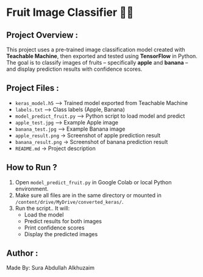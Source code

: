 # Fruit Image Classifier 🍎🍌
## Project Overview :
This project uses a pre-trained image classification model created with **Teachable Machine**, then exported and tested using **TensorFlow** in Python.
The goal is to classify images of fruits – specifically **apple** and **banana** – and display prediction results with confidence scores.
## Project Files :
- `keras_model.h5` –> Trained model exported from Teachable Machine
- `labels.txt` –> Class labels (Apple, Banana)
- `model_predict_fruit.py` –> Python script to load model and predict
- `apple_test.jpg` –> Example Apple image
- `banana_test.jpg` –> Example Banana image
- `apple_result.png` -> Screenshot of apple prediction result 
- `banana_result.png` -> Screenshot of banana prediction result 
- `README.md` -> Project description
## How to Run ?
1. Open `model_predict_fruit.py` in Google Colab or local Python environment.
2. Make sure all files are in the same directory or mounted in `/content/drive/MyDrive/converted_keras/`.
3. Run the script.. It will:
   - Load the model
   - Predict results for both images
   - Print confidence scores
   - Display the predicted images
  ## Author :
  Made By: Sura Abdullah Alkhuzaim
